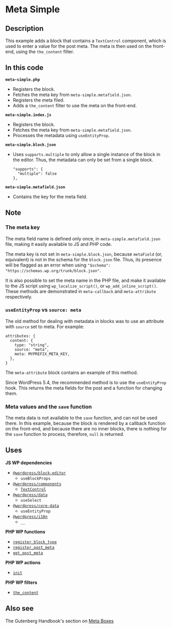 # Meta Simple

## Description

This example adds a block that contains a `TextControl` component, which is used to enter a value for the post meta. The meta is then used on the front-end, using the `the_content` filter.

## In this code

**`meta-simple.php`**

- Registers the block.
- Fetches the meta key from `meta-simple.metafield.json`.
- Registers the meta filed.
- Adds a `the_content` filter to use the meta on the front-end.

**`meta-simple.index.js`**

- Registers the block.
- Fetches the meta key from `meta-simple.metafield.json`.
- Processes the metadata using `useEntityProp`.

**`meta-simple.block.json`**

- Uses `supports.multiple` to only allow a single instance of the block in the editor. Thus, the metadata can only be set from a single block.

      "supports": {
        "multiple": false
      },

**`meta-simple.metafield.json`**

- Contains the key for the meta field.

## Note

### The meta key

The meta field name is defined only once, in `meta-simple.metafield.json` file, making it easily available to JS and PHP code.

The meta key is not set in `meta-simple.block.json`, because `metaField` (or, equivalent) is not in the schema for the `block.json` file. Thus, its presence will be flagged as an error when using `"$schema": "https://schemas.wp.org/trunk/block.json"`.

It is also possible to set the meta name in the PHP file, and make it available to the JS script using `wp_localize_script()`, or `wp_add_inline_script()`. These methods are demonstrated in `meta-callback` and `meta-attribute` respectively.

### `useEntityProp` vs `source: meta`

The old method for dealing with metadata in blocks was to use an attribute with `source` set to meta. For example:

    attributes: {
      content: {
        type: "string",
        source: "meta",
        meta: MYPREFIX_META_KEY,
      },
    }

The `meta-attribute` block contains an example of this method.

Since WordPress 5.4, the recommended method is to use the `useEntityProp` hook. This returns the meta fields for the post and a function for changing them.

### Meta values and the `save` function

The meta data is not available to the `save` function, and can not be used there. In this example, because the block is rendered by a callback function on the front-end, and because there are no inner blocks, there is nothing for the `save` function to process, therefore, `null` is returned.

## Uses

**JS WP dependencies**

- [`@wordpress/block-editor`](https://developer.wordpress.org/block-editor/reference-guides/packages/packages-block-editor/)
  - `useBlockProps`
- [`@wordpress/components`](https://developer.wordpress.org/block-editor/reference-guides/components/)
  - [`TextControl`](https://developer.wordpress.org/block-editor/reference-guides/components/text-control/)
- [`@wordpress/data`](https://developer.wordpress.org/block-editor/reference-guides/packages/packages-data/)
  - `useSelect`
- [`@wordpress/core-data`](https://developer.wordpress.org/block-editor/reference-guides/packages/packages-core-data/)
  - `useEntityProp`
- [`@wordpress/i18n`](https://developer.wordpress.org/block-editor/reference-guides/packages/packages-i18n/)
  - `__`

**PHP WP functions**

- [`register_block_type`](https://developer.wordpress.org/reference/functions/register_block_type/)
- [`register_post_meta`](https://developer.wordpress.org/reference/functions/register_post_meta/)
- [`get_post_meta`](https://developer.wordpress.org/reference/functions/get_post_meta/)

**PHP WP actions**

- [`init`](https://developer.wordpress.org/reference/hooks/init/)

**PHP WP filters**

- [`the_content`](https://developer.wordpress.org/reference/functions/the_content/)

## Also see

The Gutenberg Handbook's section on [Meta Boxes](https://developer.wordpress.org/block-editor/how-to-guides/metabox/)
